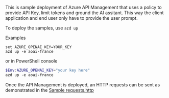 This is sample deployment of Azure API Management that uses a policy to provide API Key, limit tokens and ground the AI assitant. This way the client application and end user only have to provide the user prompt.


To deploy the samples, use `azd up` 

Examples

```
set AZURE_OPENAI_KEY=YOUR_KEY
azd up -e aoai-france
```

or in PowerShell console 

```powershell
$Env:AZURE_OPENAI_KEY="your key here"
azd up -e aoai-france
```

Once the API Management is deployed, an HTTP requests can be sent as demonstrated in the [Sample requests.http](Sample-Requests.http)
